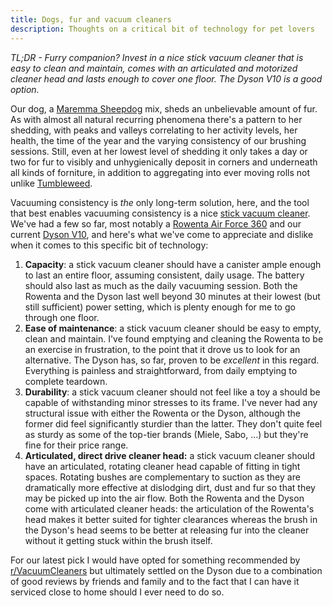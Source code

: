 ```yaml
---
title: Dogs, fur and vacuum cleaners
description: Thoughts on a critical bit of technology for pet lovers
---
```


_TL;DR - Furry companion? Invest in a nice stick vacuum cleaner that is
easy to clean and maintain, comes with an articulated and motorized cleaner
head and lasts enough to cover one floor. The Dyson V10 is a good option._

Our dog, a [Maremma Sheepdog][0] mix, sheds an unbelievable amount of fur.
As with almost all natural recurring phenomena there's a pattern to her
shedding, with peaks and valleys correlating to her activity levels, her
health, the time of the year and the varying consistency of our brushing
sessions. Still, even at her lowest level of shedding it only takes a day or
two for fur to visibly and unhygienically deposit in corners and underneath
all kinds of forniture, in addition to aggregating into ever moving rolls not
unlike [Tumbleweed][1].

Vacuuming consistency is *the* only long-term solution, here, and the tool that
best enables vacuuming consistency is a nice [stick vacuum cleaner][2]. We've
had a few so far, most notably a [Rowenta Air Force 360][4] and our current
[Dyson V10][3], and here's what we've come to appreciate and dislike when it
comes to this specific bit of technology:

1. **Capacity**: a stick vacuum cleaner should have a canister ample enough to
   last an entire floor, assuming consistent, daily usage. The battery should
   also last as much as the daily vacuuming session. Both the Rowenta and the
   Dyson last well beyond 30 minutes at their lowest (but still sufficient)
   power setting, which is plenty enough for me to go through one floor.
2. **Ease of maintenance**: a stick vacuum cleaner should be easy to empty,
   clean and maintain. I've found emptying and cleaning the Rowenta to be an
   exercise in frustration, to the point that it drove us to look for an
   alternative. The Dyson has, so far, proven to be _excellent_ in this regard.
   Everything is painless and straightforward, from daily emptying to complete
   teardown.
3. **Durability**: a stick vacuum cleaner should not feel like a toy a should
   be capable of withstanding minor stresses to its frame. I've never had any
   structural issue with either the Rowenta or the Dyson, although the former
   did feel significantly sturdier than the latter. They don't quite feel
   as sturdy as some of the top-tier brands (Miele, Sabo, ...) but they're fine
   for their price range.
4. **Articulated, direct drive cleaner head:** a stick vacuum cleaner should
   have an articulated, rotating cleaner head capable of fitting in tight
   spaces. Rotating bushes are complementary to suction as they are
   dramatically more effective at dislodging dirt, dust and fur so that they
   may be picked up into the air flow. Both the Rowenta and the Dyson come with
   articulated cleaner heads: the  articulation of the Rowenta's head makes it
   better suited for tighter clearances whereas the brush in the Dyson's head 
   seems to be better at releasing fur into the cleaner without it getting
   stuck within the brush itself.

For our latest pick I would have opted for something recommended by
[r/VacuumCleaners][5] but ultimately settled on the Dyson due to a combination
of good reviews by friends and family and to the fact that I can have it
serviced close to home should I ever need to do so.

[0]: https://en.wikipedia.org/wiki/Maremma_Sheepdog
[1]: https://en.wikipedia.org/wiki/Tumbleweed
[2]: https://en.wikipedia.org/wiki/List_of_vacuum_cleaners#Stick_vacuum_cleaners
[3]: https://www.dyson.com/vacuum-cleaners/cordless/v10
[4]: https://www.rowenta.com/c/AIR-FORCE-360/p/2211400214
[5]: https://www.reddit.com/r/VacuumCleaners/wiki/recommendedvacuums

